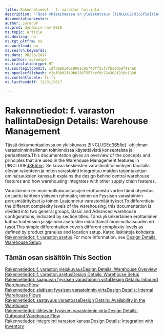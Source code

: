 ```yaml
---
title: Rakennetiedot - f. varaston hallinta
description: "Tässä ohjeaiheessa on yleiskatsaus [!INCLUDE[d365fin](includes/d365fin_md.md)]in varastoinninhallinnan ominaisuuksien rakenteesta, käsitteistä ja periaatteista."
documentationcenter: 
author: SorenGP
ms.prod: dynamics-nav-2018
ms.topic: article
ms.devlang: na
ms.tgt_pltfrm: na
ms.workload: na
ms.search.keywords: 
ms.date: 08/23/2017
ms.author: sgroespe
ms.translationtype: HT
ms.sourcegitcommit: 1dfba8b14019991c95f40ffd5f7fbaed5df414eb
ms.openlocfilehash: c2af8902f40b01307557cef0c284308f226c183d
ms.contentlocale: fi-fi
ms.lasthandoff: 12/01/2017

---
```

# <a name="design-details-warehouse-management"></a><span data-ttu-id="d8edc-103">Rakennetiedot: f. varaston hallinta</span><span class="sxs-lookup"><span data-stu-id="d8edc-103">Design Details: Warehouse Management</span></span>
<span data-ttu-id="d8edc-104">Tässä dokumentaatiossa on yleiskuvaus [!INCLUDE[d365fin](includes/d365fin_md.md)] -ohjelman varastoinninhallinnan toiminnoissa käytettävistä konsepteista ja periaatteista.</span><span class="sxs-lookup"><span data-stu-id="d8edc-104">This documentation gives an overview of the concepts and principles that are used in the Warehouse Management features in [!INCLUDE[d365fin](includes/d365fin_md.md)].</span></span> <span data-ttu-id="d8edc-105">Se kuvaa keskeisten varastointitoimintojen taustalla olevan rakenteen ja miten varastointi integroituu muiden tarjontaketjun ominaisuuksien kanssa.</span><span class="sxs-lookup"><span data-stu-id="d8edc-105">It explains the design behind central warehouse features and how warehousing integrates with other supply chain features.</span></span>  

<span data-ttu-id="d8edc-106">Varastoinnin eri monimutkaisuustasojen erottamista varten tämä ohjeistus on jaettu kahteen yleiseen ryhmään; toinen on Fyysisen varastoinnin perusmääritykset ja toinen Laajennetut varastomääritykset.</span><span class="sxs-lookup"><span data-stu-id="d8edc-106">To differentiate the different complexity levels of the warehousing, this documentation is divided into two general groups, Basic and Advanced warehouse configurations, indicated by section titles.</span></span> <span data-ttu-id="d8edc-107">Tämä yksinkertainen erottaminen kattaa tuoteosion ja sijainnin asetusten määrittämät monimutkaisuuden eri tasot.</span><span class="sxs-lookup"><span data-stu-id="d8edc-107">This simple differentiation covers different complexity levels as defined by product granules and location setup.</span></span> <span data-ttu-id="d8edc-108">Katso lisätietoja kohdasta [Rakennetiedot: f. varaston asetus](design-details-warehouse-setup.md).</span><span class="sxs-lookup"><span data-stu-id="d8edc-108">For more information, see [Design Details: Warehouse Setup](design-details-warehouse-setup.md).</span></span>  

## <a name="in-this-section"></a><span data-ttu-id="d8edc-109">Tämän osan sisältö</span><span class="sxs-lookup"><span data-stu-id="d8edc-109">In This Section</span></span>  
[<span data-ttu-id="d8edc-110">Rakennetiedot: f. varaston yleiskuvaus</span><span class="sxs-lookup"><span data-stu-id="d8edc-110">Design Details: Warehouse Overview</span></span>](design-details-warehouse-overview.md)  
[<span data-ttu-id="d8edc-111">Rakennetiedot: f. varaston asetus</span><span class="sxs-lookup"><span data-stu-id="d8edc-111">Design Details: Warehouse Setup</span></span>](design-details-warehouse-setup.md)  
[<span data-ttu-id="d8edc-112">Rakennetiedot: saapuvan fyysisen varastoinnin virta</span><span class="sxs-lookup"><span data-stu-id="d8edc-112">Design Details: Inbound Warehouse Flow</span></span>](design-details-inbound-warehouse-flow.md)  
[<span data-ttu-id="d8edc-113">Rakennetiedot: sisäisen fyysisen varastoinnin virta</span><span class="sxs-lookup"><span data-stu-id="d8edc-113">Design Details: Internal Warehouse Flows</span></span>](design-details-internal-warehouse-flows.md)  
[<span data-ttu-id="d8edc-114">Rakennetiedot: saatavuus varastossa</span><span class="sxs-lookup"><span data-stu-id="d8edc-114">Design Details: Availability in the Warehouse</span></span>](design-details-availability-in-the-warehouse.md)  
[<span data-ttu-id="d8edc-115">Rakennetiedot: lähtevän fyysisen varastoinnin virta</span><span class="sxs-lookup"><span data-stu-id="d8edc-115">Design Details: Outbound Warehouse Flow</span></span>](design-details-outbound-warehouse-flow.md)  
[<span data-ttu-id="d8edc-116">Rakennetiedot: integrointi varaston kanssa</span><span class="sxs-lookup"><span data-stu-id="d8edc-116">Design Details: Integration with Inventory</span></span>](design-details-integration-with-inventory.md)

